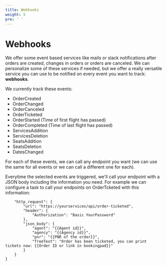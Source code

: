 ```yaml
---
title: Webhooks
weight: 5
pre: ' '
---
```


Webhooks
==================

We offer some event based services like mails or slack notifications after orders are created, changes in orders or orders are canceled. We can personalize some of these services if needed, but we offer a really versatile service you can use to be notified on every event you want to track: **webhooks**.

We currently track these events:
* OrderCreated
* OrderChanged
* OrderCanceled
* OrderTicketed
* OrderStarted (Time of first flight has passed)
* OrderCompleted (Time of last flight has passed)
* ServicesAddition
* ServicesDeletion
* SeatsAddition
* SeatsDeletion
* DatesChanged

For each of these events, we can call any endpoint you want (we can use the same for all events or we can call a different one for each).

Everytime the selected events are triggered, we'll call your endpoint with a JSON body including the information you need. For example we can configure a task to call your endpoints on OrderTcketed with this information:

```{
    "http_request": {
        "url": "https://yourservices/api/order-ticketed",
        "header": {
            "Authorization": "Basic YourPassword"
        },
        "json_body": {
            "agent": "{{Agent id}}",
            "agency": "{{Agency id}}",
            "pnr": "{{PNR of the order}}",
            "freeText": "Order has been ticketed, you can print tickets now: {{Order ID or link in bookingpad}}"
        }
    }
}
